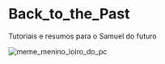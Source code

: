 # Back_to_the_Past
Tutoriais e resumos para o Samuel do futuro

<img src="https://static.imgs.app/content/assetz/uploads/2017/10/gif-do-garoto-menino-dando-joinha.gif" alt="meme_menino_loiro_do_pc" />
